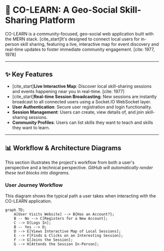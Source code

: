# 🚀 CO-LEARN: A Geo-Social Skill-Sharing Platform

CO-LEARN is a community-focused, geo-social web application built with the MERN stack. [cite_start]It's designed to connect local users for in-person skill sharing, featuring a live, interactive map for event discovery and real-time updates to foster immediate community engagement. [cite: 1977, 1978]

---

## ✨ Key Features

* [cite_start]**Live Interactive Map**: Discover local skill-sharing sessions and events happening near you in real-time. [cite: 1977]
* [cite_start]**Real-time Session Broadcasting**: New sessions are instantly broadcast to all connected users using a Socket.IO WebSocket layer. 
* **User Authentication**: Secure user registration and login functionality.
* **Session Management**: Users can create, view details of, and join skill-sharing sessions.
* **Community Profiles**: Users can list skills they want to teach and skills they want to learn.

---

## 📊 Workflow & Architecture Diagrams

This section illustrates the project's workflow from both a user's perspective and a technical perspective. *GitHub will automatically render these text blocks into diagrams.*

### User Journey Workflow

This diagram shows the typical path a user takes when interacting with the CO-LEARN application.

```mermaid
graph TD;
    A[User Visits Website] --> B{Has an Account?};
    B -- No --> C[Registers for a New Account];
    C --> D[Logs In];
    B -- Yes --> D;
    D --> E[Views Interactive Map of Local Sessions];
    E --> F[Finds & Clicks on an Interesting Session];
    F --> G[Joins the Session];
    G --> H[Attends the Session In-Person];
